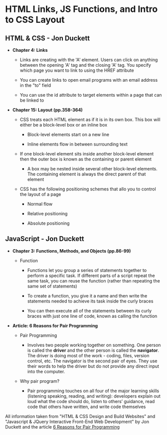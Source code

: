 # HTML Links, JS Functions, and Intro to CSS Layout

## HTML & CSS - Jon Duckett

- **Chapter 4: Links**

  - Links are creating with the 'A' element. Users can click on anything between the opening 'A' tag and the closing 'A' tag. You specify which page you want to link to using the HREF attribute

  - You can create links to open email programs with an email address in the "to" field

  - You can use the id attribute to target elements within a page that can be linked to

- **Chapter 15: Layout (pp.358-364)**

  - CSS treats each HTML element as if it is in its own box. This box will either be a block-level box or an inline box

    - Block-level elements start on a new line

    - Inline elements flow in between surrounding text

  - If one block-level element sits inside another block-level element then the outer box is known as the containing or parent element

    - A box may be nested inside several other block-level elements. The containing element is always the direct parent of that element

  - CSS has the following positioning schemes that allo you to control the layout of a page

    - Normal flow

    - Relative positioning

    - Absolute positioning

## JavaScript - Jon Duckett

- **Chapter 3: Functions, Methods, and Objects (pp.86-99)**

  - Function

    - Functions let you group a series of statements together to perform a specific task. If different parts of a script repeat the same task, you can reuse the function (rather than repeating the same set of statements)

    - To create a function, you give it a name and then write the statements needed to achieve its task inside the curly braces

    - You can then execute all of the statements between its curly braces with just one line of code, known as calling the function

- **Article: 6 Reasons for Pair Programming**

  - Pair Programming

    - Involves two people working together on something. One person is called the **driver** and the other person is called the **navigator**. The driver is doing most of the work - coding, files, version control, etc. The navigator is the second pair of eyes. They use their words to help the driver but do not provide any direct input into the computer. 
  
  - Why pair program?

    - Pair programming touches on all four of the major learning skills (listening speaking, reading, and writing): developers explain out loud what the code should do, listen to others’ guidance, read code that others have written, and write code themselves

All information taken from "HTML & CSS Design and Build Websites" and "Javascript & JQuery Interactive Front-End Web Development" by Jon Duckett and the article [6 Reasons for Pair Programming](https://www.codefellows.org/blog/6-reasons-for-pair-programming/)